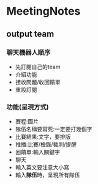 # MeetingNotes
## output team
### 聊天機器人順序

- 先訂閱自己的team
- 介紹功能
- 接收問題/收回饋單
- 重設訂閱

### 功能(呈現方式)
- 賽程:圖片
- 隊伍名稱要寫死:一定要打幾個字
- 比賽結果:文字，要排版
- 推播:比賽/檢錄/裁判/提醒
- 回饋單:輸入關鍵字
- 聊天
- 輸入英文要注意大小寫
- 輸入**隊伍**時，呈現所有隊伍
